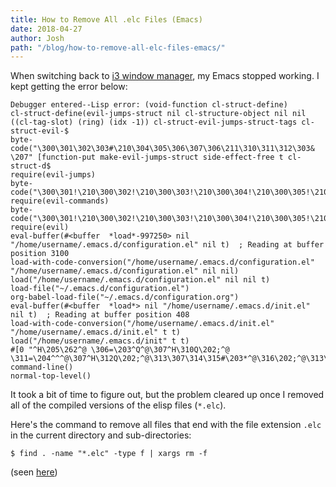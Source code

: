 ```yaml
---
title: How to Remove All .elc Files (Emacs)
date: 2018-04-27
author: Josh
path: "/blog/how-to-remove-all-elc-files-emacs/"
---
```


When switching back to <a href="https://i3wm.org/">i3 window manager</a>, my Emacs stopped working. I kept getting the error below:

```text
Debugger entered--Lisp error: (void-function cl-struct-define)
cl-struct-define(evil-jumps-struct nil cl-structure-object nil nil ((cl-tag-slot) (ring) (idx -1)) cl-struct-evil-jumps-struct-tags cl-struct-evil-$
byte-code("\300\301\302\303#\210\304\305\306\307\306\211\310\311\312\303& \207" [function-put make-evil-jumps-struct side-effect-free t cl-struct-d$
require(evil-jumps)
byte-code("\300\301!\210\300\302!\210\300\303!\210\300\304!\210\300\305!\210\300\306!\210\300\307!\210\300\310!\210\300\311!\210\312\313\314\"\207"$
require(evil-commands)
byte-code("\300\301!\210\300\302!\210\300\303!\210\300\304!\210\300\305!\210\300\306!\210\300\307!\210\300\310!\210\300\311!\210\300\312!\210\300\3$
require(evil)
eval-buffer(#<buffer  *load*-997250> nil "/home/username/.emacs.d/configuration.el" nil t)  ; Reading at buffer position 3100
load-with-code-conversion("/home/username/.emacs.d/configuration.el" "/home/username/.emacs.d/configuration.el" nil nil)
load("/home/username/.emacs.d/configuration.el" nil nil t)
load-file("~/.emacs.d/configuration.el")
org-babel-load-file("~/.emacs.d/configuration.org")
eval-buffer(#<buffer  *load*> nil "/home/username/.emacs.d/init.el" nil t)  ; Reading at buffer position 408
load-with-code-conversion("/home/username/.emacs.d/init.el" "/home/username/.emacs.d/init.el" t t)
load("/home/username/.emacs.d/init" t t)
#[0 "^H\205\262^@ \306=\203^Q^@\307^H\310Q\202;^@ \311=\204^^^@\307^H\312Q\202;^@\313\307\314\315#\203*^@\316\202;^@\313\307\314\317#\203:^@\320\nB$
command-line()
normal-top-level()
```

It took a bit of time to figure out, but the problem cleared up once I removed all of the compiled versions of the elisp files (<code>*.elc</code>).

Here's the command to remove all files that end with the file extension <code>.elc</code> in the current directory and sub-directories:

```text
$ find . -name "*.elc" -type f | xargs rm -f
```

(seen <a href="https://gist.github.com/yuanmai/4411286">here</a>)
